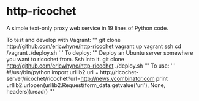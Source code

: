 http-ricochet
=============

A simple text-only proxy web service in 19 lines of Python code.

To test and develop with Vagrant:
'''
    git clone http://github.com/ericwhyne/http-ricochet
    vagrant up
    vagrant ssh
    cd /vagrant
    ./deploy.sh
'''
To deploy:
'''
    Deploy an Ubuntu server somewhere you want to ricochet from.
    Ssh into it.
    git clone http://github.com/ericwhyne/http-ricochet
    ./deploy.sh
'''
To use:
'''
    #!/usr/bin/python
    import urllib2
    url = http://ricochet-server/ricochet/ricochet?url=http://news.ycombinator.com
    print urllib2.urlopen(urllib2.Request(form_data.getvalue('url'), None, headers)).read()
'''
